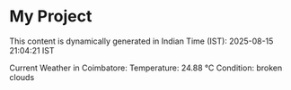 # My Project

This content is dynamically generated in Indian Time (IST): 2025-08-15 21:04:21 IST


Current Weather in Coimbatore:
Temperature: 24.88 °C
Condition: broken clouds
